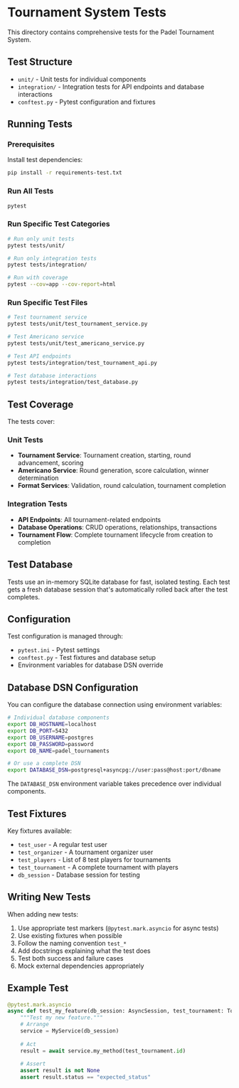 # Tournament System Tests

This directory contains comprehensive tests for the Padel Tournament System.

## Test Structure

- `unit/` - Unit tests for individual components
- `integration/` - Integration tests for API endpoints and database interactions
- `conftest.py` - Pytest configuration and fixtures

## Running Tests

### Prerequisites

Install test dependencies:
```bash
pip install -r requirements-test.txt
```

### Run All Tests
```bash
pytest
```

### Run Specific Test Categories
```bash
# Run only unit tests
pytest tests/unit/

# Run only integration tests
pytest tests/integration/

# Run with coverage
pytest --cov=app --cov-report=html
```

### Run Specific Test Files
```bash
# Test tournament service
pytest tests/unit/test_tournament_service.py

# Test Americano service
pytest tests/unit/test_americano_service.py

# Test API endpoints
pytest tests/integration/test_tournament_api.py

# Test database interactions
pytest tests/integration/test_database.py
```

## Test Coverage

The tests cover:

### Unit Tests
- **Tournament Service**: Tournament creation, starting, round advancement, scoring
- **Americano Service**: Round generation, score calculation, winner determination
- **Format Services**: Validation, round calculation, tournament completion

### Integration Tests
- **API Endpoints**: All tournament-related endpoints
- **Database Operations**: CRUD operations, relationships, transactions
- **Tournament Flow**: Complete tournament lifecycle from creation to completion

## Test Database

Tests use an in-memory SQLite database for fast, isolated testing. Each test gets a fresh database session that's automatically rolled back after the test completes.

## Configuration

Test configuration is managed through:
- `pytest.ini` - Pytest settings
- `conftest.py` - Test fixtures and database setup
- Environment variables for database DSN override

## Database DSN Configuration

You can configure the database connection using environment variables:

```bash
# Individual database components
export DB_HOSTNAME=localhost
export DB_PORT=5432
export DB_USERNAME=postgres
export DB_PASSWORD=password
export DB_NAME=padel_tournaments

# Or use a complete DSN
export DATABASE_DSN=postgresql+asyncpg://user:pass@host:port/dbname
```

The `DATABASE_DSN` environment variable takes precedence over individual components.

## Test Fixtures

Key fixtures available:
- `test_user` - A regular test user
- `test_organizer` - A tournament organizer user
- `test_players` - List of 8 test players for tournaments
- `test_tournament` - A complete tournament with players
- `db_session` - Database session for testing

## Writing New Tests

When adding new tests:

1. Use appropriate test markers (`@pytest.mark.asyncio` for async tests)
2. Use existing fixtures when possible
3. Follow the naming convention `test_*`
4. Add docstrings explaining what the test does
5. Test both success and failure cases
6. Mock external dependencies appropriately

## Example Test

```python
@pytest.mark.asyncio
async def test_my_feature(db_session: AsyncSession, test_tournament: Tournament):
    """Test my new feature."""
    # Arrange
    service = MyService(db_session)
    
    # Act
    result = await service.my_method(test_tournament.id)
    
    # Assert
    assert result is not None
    assert result.status == "expected_status"
```